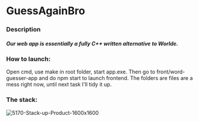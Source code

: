# GuessAgainBro

### Description
##### Our web app is essentially a fully C++ written alternative to Worlde.


### How to launch:
Open cmd, use make in root folder, start app.exe.
Then go to front/word-guesser-app and do npm start to launch frontend. The folders are files are a mess right now, until next task I'll tidy it up.

### The stack:
![5170-Stack-up-Product-1600x1600](https://github.com/user-attachments/assets/b2521f2c-4400-426b-ade1-d88a3c1b7b6d)
